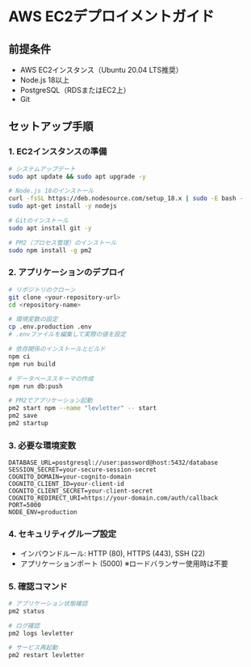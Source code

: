 # AWS EC2デプロイメントガイド

## 前提条件
- AWS EC2インスタンス（Ubuntu 20.04 LTS推奨）
- Node.js 18以上
- PostgreSQL（RDSまたはEC2上）
- Git

## セットアップ手順

### 1. EC2インスタンスの準備
```bash
# システムアップデート
sudo apt update && sudo apt upgrade -y

# Node.js 18のインストール
curl -fsSL https://deb.nodesource.com/setup_18.x | sudo -E bash -
sudo apt-get install -y nodejs

# Gitのインストール
sudo apt install git -y

# PM2（プロセス管理）のインストール
sudo npm install -g pm2
```

### 2. アプリケーションのデプロイ
```bash
# リポジトリのクローン
git clone <your-repository-url>
cd <repository-name>

# 環境変数の設定
cp .env.production .env
# .envファイルを編集して実際の値を設定

# 依存関係のインストールとビルド
npm ci
npm run build

# データベーススキーマの作成
npm run db:push

# PM2でアプリケーション起動
pm2 start npm --name "levletter" -- start
pm2 save
pm2 startup
```

### 3. 必要な環境変数
```
DATABASE_URL=postgresql://user:password@host:5432/database
SESSION_SECRET=your-secure-session-secret
COGNITO_DOMAIN=your-cognito-domain
COGNITO_CLIENT_ID=your-client-id
COGNITO_CLIENT_SECRET=your-client-secret
COGNITO_REDIRECT_URI=https://your-domain.com/auth/callback
PORT=5000
NODE_ENV=production
```

### 4. セキュリティグループ設定
- インバウンドルール: HTTP (80), HTTPS (443), SSH (22)
- アプリケーションポート (5000) ※ロードバランサー使用時は不要

### 5. 確認コマンド
```bash
# アプリケーション状態確認
pm2 status

# ログ確認
pm2 logs levletter

# サービス再起動
pm2 restart levletter
```